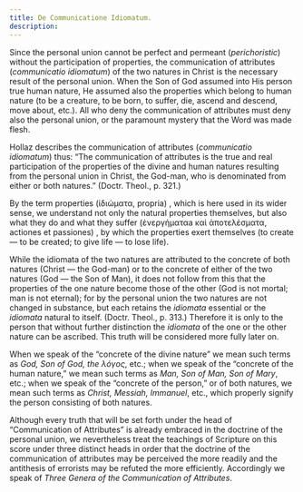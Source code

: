 ```yaml
---
title: De Communicatione Idiomatum.
description: 
---
```


Since the personal union cannot be perfect and permeant (_perichoristic_) without the participation of properties, the communication of attributes (_communicatio idiomatum_) of the two natures in Christ is the necessary result of the personal union. When the Son of God assumed into His person true human nature, He assumed also the properties which belong to human nature (to be a creature, to be born, to suffer, die, ascend and descend, move about, etc.). All who deny the communication of attributes must deny also the personal union, or the paramount mystery that the Word was made flesh. 

Hollaz describes the communication of attributes (_communicatio idiomatum_) thus: “The communication of attributes is the true and real participation of the properties of the divine and human natures resulting from the personal union in Christ, the God-man, who is denominated from either or both natures.” (Doctr. Theol., p. 321.) 

By the term properties (ἰδιώματα, propria) , which is here used in its wider sense, we understand not only the natural properties themselves, but also what they do and what they suffer (ἐνεργήματαa καὶ ἀποτελέσματα, actiones et passiones) , by which the properties exert themselves (to create — to be created; to give life — to lose life). 

While the idiomata of the two natures are attributed to the concrete of both natures (Christ — the God-man) or to the concrete of either of the two natures (God — the Son of Man), it does not follow from this that the properties of the one nature become those of the other (God is not mortal; man is not eternal); for by the personal union the two natures are not changed in substance, but each retains the _idiomata_ essential or the _idiomata_ natural to itself. (Doctr. Theol., p. 313.) Therefore it is only to the person that without further distinction the _idiomata_ of the one or the other nature can be ascribed. This truth will be considered more fully later on. 

When we speak of the “concrete of the divine nature” we mean such terms as _God, Son of God, the λόγος_, etc.; when we speak of the “concrete of the human nature,” we mean such terms as _Man, Son of Man, Son of Mary_, etc.; when we speak of the “concrete of the person,” or of both natures, we mean such terms as _Christ, Messiah, Immanuel_, etc., which properly signify the person consisting of both natures. 

Although every truth that will be set forth under the head of “Communication of Attributes” is already embraced in the doctrine of the personal union, we nevertheless treat the teachings of Scripture on this score under three distinct heads in order that the doctrine of the communication of attributes may be perceived the more readily and the antithesis of errorists may be refuted the more efficiently. Accordingly we speak of _Three Genera of the Communication of Attributes_. 
